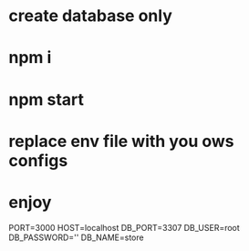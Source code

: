 # create database only
# npm i
# npm start 
# replace env file with you ows configs 
# enjoy

PORT=3000
HOST=localhost
DB_PORT=3307
DB_USER=root
DB_PASSWORD=''
DB_NAME=store
